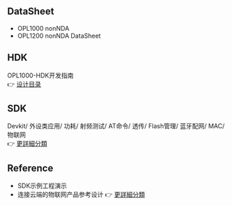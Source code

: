 ## DataSheet  
- OPL1000 nonNDA 
- OPL1200 nonNDA DataSheet  

## HDK
OPL1000-HDK开发指南  
 :point_right: [设计目录](https://github.com/Opulinks-Tech/OPL1000-HDK/tree/master/Module)  

## SDK  
Devkit/ 外设类应用/ 功耗/ 射频测试/ AT命令/ 透传/  Flash管理/ 蓝牙配网/ MAC/ 物联网  
:point_right: [更詳細分類](https://github.com/Opulinks-Tech/OpulinksTech-WIKI/wiki/Documents)  

## Reference
- SDK示例工程演示  
- 连接云端的物联网产品参考设计
 :point_right: [更詳細分類](https://github.com/Opulinks-Tech/OpulinksTech-WIKI/wiki/reference_demo)
